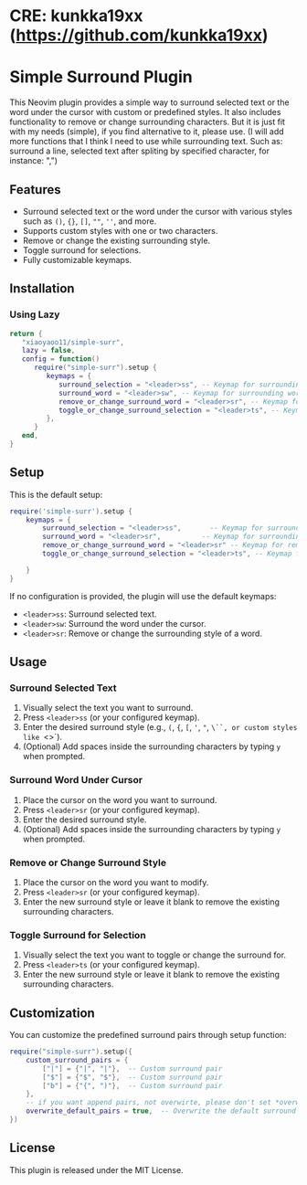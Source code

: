 # CRE: kunkka19xx (https://github.com/kunkka19xx)

# Simple Surround Plugin

This Neovim plugin provides a simple way to surround selected text or the word under the cursor with custom or predefined styles. It also includes functionality to remove or change surrounding characters.
But it is just fit with my needs (simple), if you find alternative to it, please use.
(I will add more functions that I think I need to use while surrounding text. Such as: surround a line, selected text after spliting by specified character, for instance: ",")

## Features

- Surround selected text or the word under the cursor with various styles such as `()`, `{}`, `[]`, `""`, `''`, and more.
- Supports custom styles with one or two characters.
- Remove or change the existing surrounding style.
- Toggle surround for selections.
- Fully customizable keymaps.

## Installation

### Using Lazy

```lua
return {
   "xiaoyaoo11/simple-surr",
   lazy = false,
   config = function()
      require("simple-surr").setup {
         keymaps = {
            surround_selection = "<leader>ss", -- Keymap for surrounding selection
            surround_word = "<leader>sw", -- Keymap for surrounding word
            remove_or_change_surround_word = "<leader>sr", -- Keymap for removing/changing surrounding word
            toggle_or_change_surround_selection = "<leader>ts", -- Keymap for removing/changing surrounding selected text
         },
      }
   end,
}
```

## Setup

This is the default setup:

```lua
require('simple-surr').setup {
    keymaps = {
        surround_selection = "<leader>ss",       -- Keymap for surrounding selection
        surround_word = "<leader>sr",          -- Keymap for surrounding word
        remove_or_change_surround_word = "<leader>sr" -- Keymap for removing/changing surrounding word
        toggle_or_change_surround_selection = "<leader>ts", -- Keymap for removing/changing surrounding selected text

    }
}
```

If no configuration is provided, the plugin will use the default keymaps:

- `<leader>ss`: Surround selected text.
- `<leader>sw`: Surround the word under the cursor.
- `<leader>sr`: Remove or change the surrounding style of a word.

## Usage

### Surround Selected Text

1. Visually select the text you want to surround.
2. Press `<leader>ss` (or your configured keymap).
3. Enter the desired surround style (e.g., `(`, `{`, `[`, `'`, `"`, `\``, or custom styles like `<>`).
4. (Optional) Add spaces inside the surrounding characters by typing `y` when prompted.

### Surround Word Under Cursor

1. Place the cursor on the word you want to surround.
2. Press `<leader>sr` (or your configured keymap).
3. Enter the desired surround style.
4. (Optional) Add spaces inside the surrounding characters by typing `y` when prompted.

### Remove or Change Surround Style

1. Place the cursor on the word you want to modify.
2. Press `<leader>sr` (or your configured keymap).
3. Enter the new surround style or leave it blank to remove the existing surrounding characters.

### Toggle Surround for Selection

1. Visually select the text you want to toggle or change the surround for.
2. Press `<leader>ts` (or your configured keymap).
3. Enter the new surround style or leave it blank to remove the existing surrounding characters.

## Customization

You can customize the predefined surround pairs through setup function:

```lua
require("simple-surr").setup({
    custom_surround_pairs = {
        ["|"] = {"|", "|"},  -- Custom surround pair
        ["$"] = {"$", "$"},  -- Custom surround pair
        ["b"] = {"{", ")"},  -- Custom surround pair
    },
    -- if you want append pairs, not overwirte, please don't set *overwrite_default_pairs* value
    overwrite_default_pairs = true,  -- Overwrite the default surround pairs
})
```

## License

This plugin is released under the MIT License.
